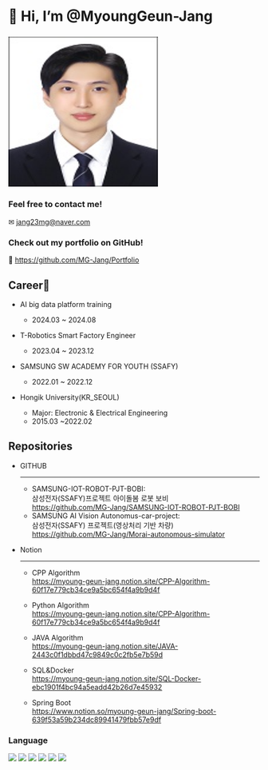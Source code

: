 # 👋 Hi, I’m @MyoungGeun-Jang<h5>
<img src="./img/profileimg.jpg" width="300" height="300" >

### Feel free to contact me!
  ✉ jang23mg@naver.com<br/>
### Check out my portfolio on GitHub! <br/>
  📑 https://github.com/MG-Jang/Portfolio

## Career🎯
- AI big data platform training
  - 2024.03 ~ 2024.08
  
- T-Robotics Smart Factory Engineer
  - 2023.04 ~ 2023.12

- SAMSUNG SW ACADEMY FOR YOUTH (SSAFY) 
  - 2022.01 ~ 2022.12

- Hongik University(KR_SEOUL)
  - Major: Electronic & Electrical Engineering
  - 2015.03 ~2022.02

 ## Repositories
- GITHUB <hr>
  - SAMSUNG-IOT-ROBOT-PJT-BOBI: <br/>
  삼성전자(SSAFY)프로젝트 아이돌봄 로봇 보비 <br/>
  https://github.com/MG-Jang/SAMSUNG-IOT-ROBOT-PJT-BOBI
  - SAMSUNG AI Vision Autonomus-car-project:<br/>
  삼성전자(SSAFY) 프로젝트(영상처리 기반 차량) <br/>
  https://github.com/MG-Jang/Morai-autonomous-simulator
 
- Notion <hr>
  - CPP Algorithm <br/>
  https://myoung-geun-jang.notion.site/CPP-Algorithm-60f17e779cb34ce9a5bc654f4a9b9d4f
  - Python Algorithm <br/>
  https://myoung-geun-jang.notion.site/CPP-Algorithm-60f17e779cb34ce9a5bc654f4a9b9d4f
  - JAVA Algorithm <br/>
  https://myoung-geun-jang.notion.site/JAVA-2443c0f1dbbd47c9849c0c2fb5e7b59d
  - SQL&Docker <br/>
  https://myoung-geun-jang.notion.site/SQL-Docker-ebc1901f4bc94a5eadd42b26d7e45932

  - Spring Boot <br/>
  https://www.notion.so/myoung-geun-jang/Spring-boot-639f53a59b234dc89941479fbb57e9df


### Language
<div>
 <img src="https://img.shields.io/badge/C++-100%25-yellowgreen?style=for-the-badge&logo=c%2b%2b">
 <img src="https://img.shields.io/badge/Python-100%25-blue?style=for-the-badge&logo=python">
 <img src="https://img.shields.io/badge/java-70%25-yellowgreen?style=for-the-badge&logo=java">
 <img src="https://img.shields.io/badge/opencv-100%25-blue?style=for-the-badge&logo=opencv">
 <img src="https://img.shields.io/badge/Assenbly-50%25-9cf?style=for-the-badge&logo=Assembly">
 <img src="https://img.shields.io/badge/SQL-70%25-ff8e7f?style=for-the-badge&logo=MySQL">
</div>

<!---
MG-Jang/MG-Jang is a ✨ special ✨ repository because its `README.md` (this file) appears on your GitHub profile.
You can click the Preview link to take a look at your changes.
--->
